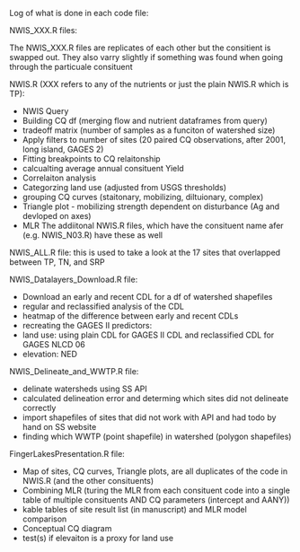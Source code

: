 Log of what is done in each code file:

NWIS_XXX.R files:

The NWIS_XXX.R files are replicates of each other but the consitient is swapped out. 
They also varry slightly if something was found when going through the particuale consituent

NWIS.R (XXX refers to any of the nutrients or just the plain NWIS.R which is TP):
- NWIS Query
- Building CQ df (merging flow and nutrient dataframes from query)
- tradeoff matrix (number of samples as a funciton of watershed size)
- Apply filters to number of sites (20 paired CQ observations, after 2001, long island, GAGES 2)
- Fitting breakpoints to CQ relaitonship
- calcualting average annual consituent Yield
- Correlaiton analysis
- Categorzing land use (adjusted from USGS thresholds)
- grouping CQ curves (staitonary, mobilizing, diltuionary, complex)
- Triangle plot - mobilizing strength dependent on disturbance (Ag and devloped on axes)
- MLR
The addiitonal NWIS.R files, which have the consituent name afer (e.g. NWIS_N03.R) have these as well

NWIS_ALL.R file: this is used to take a look at the 17 sites that overlapped between TP, TN, and SRP

NWIS_Datalayers_Download.R file:
- Download an early and recent CDL for a df of watershed shapefiles
- regular and reclassified analysis of the CDL
- heatmap of the difference between early and recent CDLs
- recreating the GAGES II predictors: 
 - land use: using plain CDL for GAGES II CDL and reclassified CDL for GAGES NLCD 06
 - elevation: NED

NWIS_Delineate_and_WWTP.R file:
- delinate watersheds using SS API
- calculated delineation error and determing which sites did not delineate correctly 
- import shapefiles of sites that did not work with API and had todo by hand on SS website
- finding which WWTP (point shapefile) in watershed (polygon shapefiles)

FingerLakesPresentation.R file:
- Map of sites, CQ curves, Triangle plots, are all duplicates of the code in NWIS.R (and the other consituents)
- Combining MLR (turing the MLR from each consituent code into a single table of multiple consituents AND CQ parameters (intercept and AANY))
- kable tables of site result list (in manuscript) and MLR model comparison
- Conceptual CQ diagram
- test(s) if elevaiton is a proxy for land use

